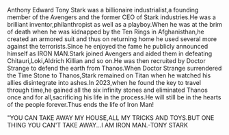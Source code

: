 
Anthony Edward Tony Stark was a billionaire industrialist,a founding member of the Avengers and the former CEO of Stark industries.He was a brilliant inventor,philanthropist as well as a playboy.When he was at the brim of death when he was kidnapped by the Ten Rings in Afghanisthan,he created an armored suit and thus on returning home he used several more  against the terrorists.Since he enjoyed the fame he publicly announced himself as IRON MAN.Stark joined Avengers and aided them in defeating Chitauri,Loki,Aldrich Killian and so on.He was then recruited by Doctor Strange to defend the earth from Thanos.When Doctor Strange surrendered the Time Stone to Thanos,Stark remained on Titan when he watched his allies disintegrate into ashes.In 2023,when he found the key to travel through time,he gained all the six infinity stones and eliminated Thanos once and for all,sacrificing his life in the process.He will still be in the hearts of the people forever.Thus ends the life of Iron Man!

"YOU CAN TAKE AWAY MY HOUSE,ALL MY TRICKS AND TOYS.BUT ONE THING YOU CAN'T TAKE AWAY...I AM IRON MAN.-TONY STARK
